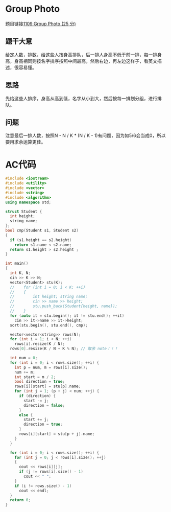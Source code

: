 # Group Photo
题目链接[1109 Group Photo (25 分)](https://pintia.cn/problem-sets/994805342720868352/problems/994805360043343872)
## 题干大意

给定人数，排数，给这些人按身高排队，后一排人身高不低于前一排，每一排身高，身高相同则按名字排序按照中间最高，然后右边，再左边这样子，看英文描述，很容易懂。

## 思路

先给这些人排序，身高从高到低，名字从小到大，然后按每一排划分组，进行排队。

## 问题

注意最后一排人数，按照N - N / K * (N / K - 1)有问题，因为如5/6会当成0，所以要用求余运算更佳。

# AC代码

```cpp linenums="1"
#include <iostream>
#include <utility>
#include <vector>
#include <string>
#include <algorithm>
using namespace std;

struct Student {
  int height;
  string name;
};
bool cmp(Student s1, Student s2)
{
  if (s1.height == s2.height)
    return s1.name < s2.name;
  return s1.height > s2.height ;
}

int main()
{
  int K, N;
  cin >> K >> N;
  vector<Student> stu(K);
  //    for (int i = 0; i < K; ++i)
  //    {
  //        int height; string name;
  //        cin >> name >> height;
  //        stu.push_back(Student{height, name});
  //    }
  for (auto it = stu.begin(); it != stu.end(); ++it)
    cin >> it->name >> it->height;
  sort(stu.begin(), stu.end(), cmp);

  vector<vector<string>> rows(N);
  for (int i = 1; i < N; ++i)
    rows[i].resize(K / N);
  rows[0].resize(K / N + K % N); // 取余 note！！！

  int num = 0;
  for (int i = 0; i < rows.size(); ++i) {
    int p = num, m = rows[i].size();
    num += m;
    int start = m / 2;
    bool direction = true;
    rows[i][start] = stu[p].name;
    for (int j = 1; (p + j) < num; ++j) {
      if (direction) {
        start -= j;
        direction = false;
      }
      else {
        start += j;
        direction = true;
      }
      rows[i][start] = stu[p + j].name;
    }
  }

  for (int i = 0; i < rows.size(); ++i) {
    for (int j = 0; j < rows[i].size(); ++j)
    {
      cout << rows[i][j];
      if (j != rows[i].size() - 1)
        cout << " ";
    }
    if (i != rows.size() - 1)
      cout << endl;
  }
  return 0;
}
```
